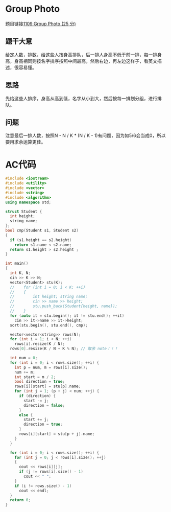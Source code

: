 # Group Photo
题目链接[1109 Group Photo (25 分)](https://pintia.cn/problem-sets/994805342720868352/problems/994805360043343872)
## 题干大意

给定人数，排数，给这些人按身高排队，后一排人身高不低于前一排，每一排身高，身高相同则按名字排序按照中间最高，然后右边，再左边这样子，看英文描述，很容易懂。

## 思路

先给这些人排序，身高从高到低，名字从小到大，然后按每一排划分组，进行排队。

## 问题

注意最后一排人数，按照N - N / K * (N / K - 1)有问题，因为如5/6会当成0，所以要用求余运算更佳。

# AC代码

```cpp linenums="1"
#include <iostream>
#include <utility>
#include <vector>
#include <string>
#include <algorithm>
using namespace std;

struct Student {
  int height;
  string name;
};
bool cmp(Student s1, Student s2)
{
  if (s1.height == s2.height)
    return s1.name < s2.name;
  return s1.height > s2.height ;
}

int main()
{
  int K, N;
  cin >> K >> N;
  vector<Student> stu(K);
  //    for (int i = 0; i < K; ++i)
  //    {
  //        int height; string name;
  //        cin >> name >> height;
  //        stu.push_back(Student{height, name});
  //    }
  for (auto it = stu.begin(); it != stu.end(); ++it)
    cin >> it->name >> it->height;
  sort(stu.begin(), stu.end(), cmp);

  vector<vector<string>> rows(N);
  for (int i = 1; i < N; ++i)
    rows[i].resize(K / N);
  rows[0].resize(K / N + K % N); // 取余 note！！！

  int num = 0;
  for (int i = 0; i < rows.size(); ++i) {
    int p = num, m = rows[i].size();
    num += m;
    int start = m / 2;
    bool direction = true;
    rows[i][start] = stu[p].name;
    for (int j = 1; (p + j) < num; ++j) {
      if (direction) {
        start -= j;
        direction = false;
      }
      else {
        start += j;
        direction = true;
      }
      rows[i][start] = stu[p + j].name;
    }
  }

  for (int i = 0; i < rows.size(); ++i) {
    for (int j = 0; j < rows[i].size(); ++j)
    {
      cout << rows[i][j];
      if (j != rows[i].size() - 1)
        cout << " ";
    }
    if (i != rows.size() - 1)
      cout << endl;
  }
  return 0;
}
```
